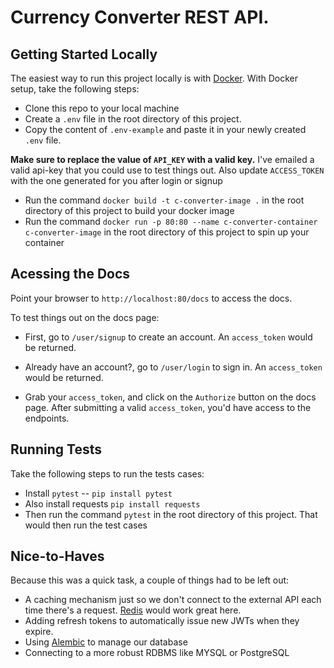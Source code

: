 <h1>
	Currency Converter REST API.
</h1>


## Getting Started Locally
The easiest way to run this project locally is with [Docker](https://www.docker.com/products/docker-desktop/). With Docker setup, take the following steps:

- Clone this repo to your local machine
- Create a `.env` file in the root directory of this project.
- Copy the content of `.env-example` and paste it in your newly created `.env` file.

**Make sure to replace the value of `API_KEY` with a valid key.** I've emailed a valid api-key that you could use to test things out. Also update `ACCESS_TOKEN` with the one generated for you after login or signup

- Run the command `docker build -t c-converter-image .` in the root directory of this project to build your docker image
- Run the command `docker run -p 80:80 --name c-converter-container c-converter-image` in the root directory of this project to spin up your container

## Acessing the Docs
Point your browser to `http://localhost:80/docs` to access the docs. 

To test things out on the docs page:
- First, go to `/user/signup` to create an account. An `access_token` would be returned.
- Already have an account?, go to `/user/login` to sign in. An `access_token` would be returned.

- Grab your `access_token`, and click on the `Authorize` button on the docs page. After submitting a valid `access_token`, you'd have access to the endpoints.

## Running Tests
Take the following steps to run the tests cases:
- Install `pytest` -- `pip install pytest`
- Also install requests `pip install requests`
- Then run the command `pytest` in the root directory of this project. That would then run the test cases

## Nice-to-Haves
Because this was a quick task, a couple of things had to be left out:

- A caching mechanism just so we don't connect to the external API each time there's a request. [Redis](https://redis.io/docs/) would work great here.
- Adding refresh tokens to automatically issue new JWTs when they expire.
- Using [Alembic](https://alembic.sqlalchemy.org/en/latest/) to manage our database
- Connecting to a more robust RDBMS like MYSQL or PostgreSQL